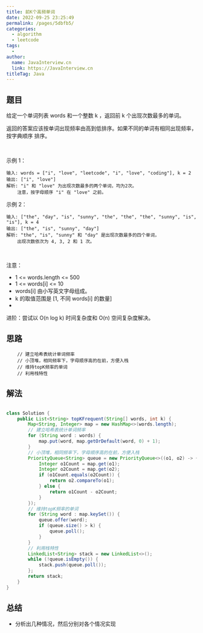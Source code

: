 ```yaml
---
title: 前K个高频单词
date: 2022-09-25 23:25:49
permalink: /pages/5dbfb5/
categories:
  - algorithm
  - leetcode
tags:
  - 
author: 
  name: JavaInterview.cn
  link: https://JavaInterview.cn
titleTag: Java
---
```


## 题目

给定一个单词列表 words 和一个整数 k ，返回前 k 个出现次数最多的单词。

返回的答案应该按单词出现频率由高到低排序。如果不同的单词有相同出现频率， 按字典顺序 排序。

 

示例 1：

    输入: words = ["i", "love", "leetcode", "i", "love", "coding"], k = 2
    输出: ["i", "love"]
    解析: "i" 和 "love" 为出现次数最多的两个单词，均为2次。
        注意，按字母顺序 "i" 在 "love" 之前。
示例 2：

    输入: ["the", "day", "is", "sunny", "the", "the", "the", "sunny", "is", "is"], k = 4
    输出: ["the", "is", "sunny", "day"]
    解析: "the", "is", "sunny" 和 "day" 是出现次数最多的四个单词，
        出现次数依次为 4, 3, 2 和 1 次。
 

注意：

- 1 <= words.length <= 500
- 1 <= words[i] <= 10
- words[i] 由小写英文字母组成。
- k 的取值范围是 [1, 不同 words[i] 的数量]
-  

进阶：尝试以 O(n log k) 时间复杂度和 O(n) 空间复杂度解决。


## 思路

        // 建立哈希表统计单词频率
        // 小顶堆，相同频率下，字母顺序高的在前，方便入栈
        // 维持topK频率的单词
        // 利用栈特性


## 解法
```java

class Solution {
    public List<String> topKFrequent(String[] words, int k) {
        Map<String, Integer> map = new HashMap<>(words.length);
        // 建立哈希表统计单词频率
        for (String word : words) {
            map.put(word, map.getOrDefault(word, 0) + 1);
        }
        // 小顶堆，相同频率下，字母顺序高的在前，方便入栈
        PriorityQueue<String> queue = new PriorityQueue<>((o1, o2) -> {
            Integer o1Count = map.get(o1);
            Integer o2Count = map.get(o2);
            if (o1Count.equals(o2Count)) {
                return o2.compareTo(o1);
            } else {
                return o1Count - o2Count;
            }
        });
        // 维持topK频率的单词
        for (String word : map.keySet()) {
            queue.offer(word);
            if (queue.size() > k) {
                queue.poll();
            }
        }
        // 利用栈特性
        LinkedList<String> stack = new LinkedList<>();
        while (!queue.isEmpty()) {
            stack.push(queue.poll());
        };
        return stack;
    }
}
```

## 总结

- 分析出几种情况，然后分别对各个情况实现 
